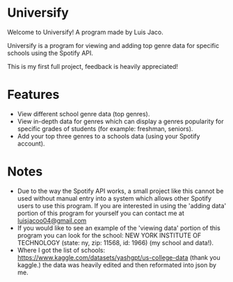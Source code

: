 # Universify
Welcome to Universify! A program made by Luis Jaco.

Universify is a program for viewing and adding top genre data for specific schools using the Spotify API.

This is my first full project, feedback is heavily appreciated!

# Features
- View different school genre data (top genres).
- View in-depth data for genres which can display a genres popularity for specific grades of students (for example: freshman, seniors).
- Add your top three genres to a schools data (using your Spotify account).

# Notes
* Due to the way the Spotify API works, a small project like this cannot be used without manual entry into a system which allows other Spotify users to use this program. If you are interested in using the 'adding data' portion of this program for yourself you can contact me at luisjacoo04@gmail.com
* If you would like to see an example of the 'viewing data' portion of this program you can look for the school: NEW YORK INSTITUTE OF TECHNOLOGY (state: ny, zip: 11568, id: 1966) (my school and data!).
* Where I got the list of schools: https://www.kaggle.com/datasets/yashgpt/us-college-data (thank you kaggle.) the data was heavily edited and then reformated into json by me.
